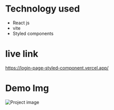# Technology used
- React js
- vite
- Styled components

# live link 
https://login-page-styled-component.vercel.app/

# Demo Img

![Project image]([/public/home.png](https://i.ibb.co/FgCnKG6/login-page-styled-component-vercel-app.png))
